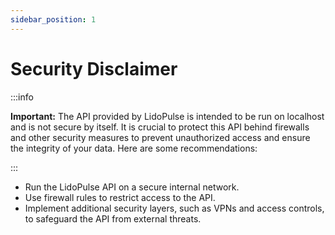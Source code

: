 ```yaml
---
sidebar_position: 1
---
```


# Security Disclaimer

:::info

**Important:** The API provided by LidoPulse is intended to be run on localhost and is not secure by itself. It is crucial to protect this API behind firewalls and other security measures to prevent unauthorized access and ensure the integrity of your data. Here are some recommendations:

:::

- Run the LidoPulse API on a secure internal network.
- Use firewall rules to restrict access to the API.
- Implement additional security layers, such as VPNs and access controls, to safeguard the API from external threats.

